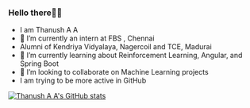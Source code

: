 ### Hello there👋👋

- I am Thanush A A
- 🔭 I’m currently an intern at FBS , Chennai
- Alumni of Kendriya Vidyalaya, Nagercoil and TCE, Madurai
- 🌱 I’m currently learning about Reinforcement Learning, Angular, and Spring Boot
- 👯 I’m looking to collaborate on Machine Learning projects
- I am trying to be more active in GitHub 

[![Thanush A A's GitHub stats](https://github-readme-stats.vercel.app/api?username=aathanush)](https://github.com/anuraghazra/github-readme-stats)
